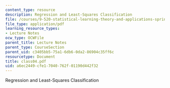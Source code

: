 ```yaml
---
content_type: resource
description: Regression and Least-Squares Classification
file: /courses/9-520-statistical-learning-theory-and-applications-spring-2003/a6ec2449cfe17040762f01190d442f32_class04.pdf
file_type: application/pdf
learning_resource_types:
- Lecture Notes
ocw_type: OCWFile
parent_title: Lecture Notes
parent_type: CourseSection
parent_uid: c3405bb5-75a1-6db6-0da2-86904c35ff6c
resourcetype: Document
title: class04.pdf
uid: a6ec2449-cfe1-7040-762f-01190d442f32
---
```

Regression and Least-Squares Classification